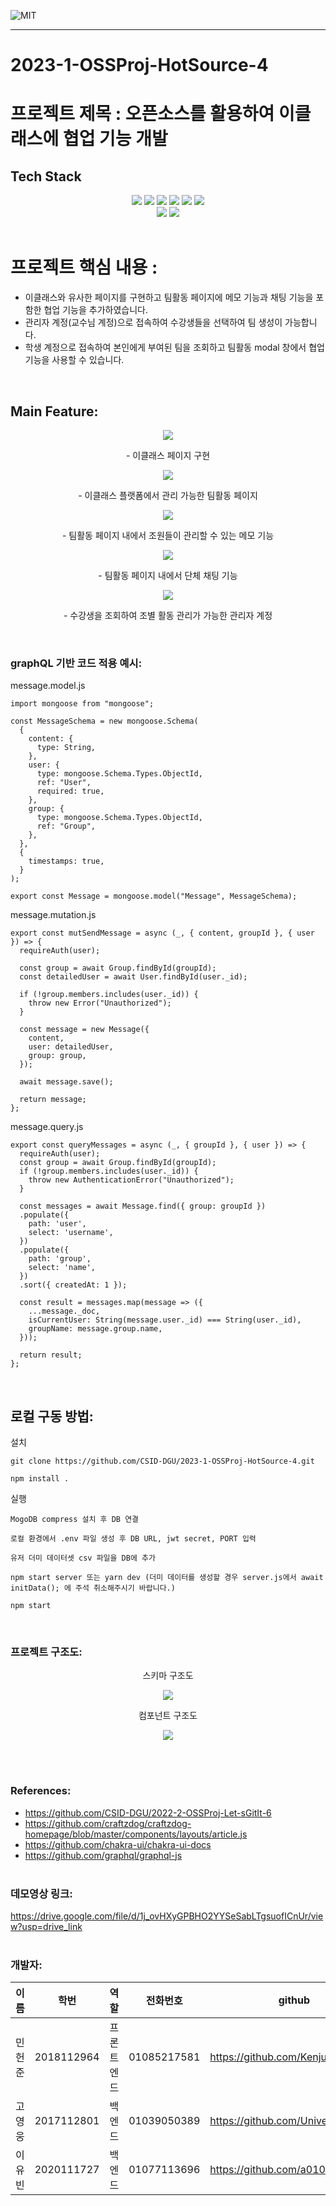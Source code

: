 <img alt="MIT" src ="https://img.shields.io/badge/license-MIT-salmon">  <img alt="" src ="https://img.shields.io/badge/IDE-VSCode-indianred"> <img alt="" src ="https://img.shields.io/badge/OS-ubuntu-coral"><br>

---
# 2023-1-OSSProj-HotSource-4

# 프로젝트 제목 : 오픈소스를 활용하여 이클래스에 협업 기능 개발



## Tech Stack
<div align=center>
  
  <img src="https://img.shields.io/badge/javascript-F7DF1E?style=for-the-badge&logo=javascript&logoColor=black">
  <img src="https://img.shields.io/badge/Node.js-339933?style=for-the-badge&logo=Node.js&logoColor=white">
  <img src="https://img.shields.io/badge/React-61DAFB?style=for-the-badge&logo=React&logoColor=black">
  <img src="https://img.shields.io/badge/ChakraUI-319795?style=for-the-badge&logo=chakra-ui&logoColor=white">

  <img src="https://img.shields.io/badge/Apollo-311C87?style=for-the-badge&logo=Apollo-GraphQL&logoColor=white">
<img src="https://img.shields.io/badge/GraphQL-E434AA?style=for-the-badge&logo=GraphQL&logoColor=white">

  <br>
    <img src="https://img.shields.io/badge/git-F05032?style=for-the-badge&logo=git&logoColor=white">
  <img src="https://img.shields.io/badge/github-181717?style=for-the-badge&logo=github&logoColor=white">
</div>




<br>

# 프로젝트 핵심 내용 : 
- 이클래스와 유사한 페이지를 구현하고 팀활동 페이지에 메모 기능과 채팅 기능을 포함한 협업 기능을 추가하였습니다.
- 관리자 계정(교수님 계정)으로 접속하여 수강생들을 선택하여 팀 생성이 가능합니다.
- 학생 계정으로 접속하여 본인에게 부여된 팀을 조회하고 팀활동 modal 창에서 협업 기능을 사용할 수 있습니다.


<br>


## Main Feature:

<p align="center">
  <img src="https://github.com/CSID-DGU/2023-1-OSSProj-HotSource-4/assets/102755472/630de4fb-7f47-4362-9077-b97fb15ffb0b">
</p>
<p align="center">
- 이클래스 페이지 구현
<p align="center">
  <img src="https://github.com/CSID-DGU/2023-1-OSSProj-HotSource-4/assets/102755472/aa20d546-d1bd-40ae-82fe-5fb9569660a6">
</p>
<p align="center">
- 이클래스 플랫폼에서 관리 가능한 팀활동 페이지 
<p align="center">
  <img src="https://github.com/CSID-DGU/2023-1-OSSProj-HotSource-4/assets/102755472/a23623df-f3de-4bf4-b6b9-968cc9987b8b">
</p>
<p align="center">
- 팀활동 페이지 내에서 조원들이 관리할 수 있는 메모 기능
<p align="center">
  <img src="https://github.com/CSID-DGU/2023-1-OSSProj-HotSource-4/assets/102755472/7a89c6fa-ae01-4d8d-91d2-905988c12214">
</p>
<p align="center">
- 팀활동 페이지 내에서 단체 채팅 기능
<p align="center">
  <img src="https://github.com/CSID-DGU/2023-1-OSSProj-HotSource-4/assets/102755472/bc474cad-bf8b-43bd-859d-76ab556a06ee">
</p>
<p align="center">
- 수강생을 조회하여 조별 활동 관리가 가능한 관리자 계정 
</p>
<br>


### graphQL 기반 코드 적용 예시:
message.model.js
```
import mongoose from "mongoose";

const MessageSchema = new mongoose.Schema(
  {
    content: {
      type: String,
    },
    user: {
      type: mongoose.Schema.Types.ObjectId,
      ref: "User",
      required: true,
    },
    group: {
      type: mongoose.Schema.Types.ObjectId,
      ref: "Group",
    },
  },
  {
    timestamps: true,
  }
);

export const Message = mongoose.model("Message", MessageSchema);

```
message.mutation.js
```
export const mutSendMessage = async (_, { content, groupId }, { user }) => {
  requireAuth(user);

  const group = await Group.findById(groupId);
  const detailedUser = await User.findById(user._id);

  if (!group.members.includes(user._id)) {
    throw new Error("Unauthorized");
  }

  const message = new Message({
    content,
    user: detailedUser,
    group: group, 
  });

  await message.save();

  return message;
};

```
message.query.js
```
export const queryMessages = async (_, { groupId }, { user }) => {
  requireAuth(user);
  const group = await Group.findById(groupId);
  if (!group.members.includes(user._id)) {
    throw new AuthenticationError("Unauthorized");
  }
  
  const messages = await Message.find({ group: groupId })
  .populate({
    path: 'user',
    select: 'username',
  })
  .populate({
    path: 'group',
    select: 'name',
  })
  .sort({ createdAt: 1 });

  const result = messages.map(message => ({
    ...message._doc,
    isCurrentUser: String(message.user._id) === String(user._id),
    groupName: message.group.name,
  }));

  return result;
};

```

<br>

 ## 로컬 구동 방법:
 설치

 ```
git clone https://github.com/CSID-DGU/2023-1-OSSProj-HotSource-4.git

npm install .
```
실행
```
MogoDB compress 설치 후 DB 연결

로컬 환경에서 .env 파일 생성 후 DB URL, jwt secret, PORT 입력

유저 더미 데이터셋 csv 파일을 DB에 추가

npm start server 또는 yarn dev (더미 데이터를 생성할 경우 server.js에서 await initData(); 에 주석 취소해주시기 바랍니다.)

npm start
```
<br>

### 프로젝트 구조도:

<p align="center">
스키마 구조도
<p align="center">
  <img src="https://github.com/CSID-DGU/2023-1-OSSProj-HotSource-4/assets/102755472/77df13a0-8ad4-4878-81fd-5706e11dbb5c">
</p>
<p align="center">
컴포넌트 구조도
<p align="center">
  <img src="https://github.com/CSID-DGU/2023-1-OSSProj-HotSource-4/assets/102755472/5e190c4a-0570-47f1-89ae-8a8d407231c2">
</p>

<br><br>
### References:
- https://github.com/CSID-DGU/2022-2-OSSProj-Let-sGitIt-6
- https://github.com/craftzdog/craftzdog-homepage/blob/master/components/layouts/article.js
- https://github.com/chakra-ui/chakra-ui-docs
- https://github.com/graphql/graphql-js
<br><br>
### 데모영상 링크:
https://drive.google.com/file/d/1j_ovHXyGPBHO2YYSeSabLTgsuofICnUr/view?usp=drive_link
<br><br>

### 개발자:
|이름|학번|역할|전화번호|github|email|
|------|---|---|---|---|---|
|민헌준|2018112964|프론트엔드|01085217581|https://github.com/Kenjunn0|tamunavollt1@gmail.com|
|고영웅|2017112801|백엔드|01039050389|https://github.com/UniverseDolphin|mentist9803@naver.com|
|이유빈|2020111727|백엔드|01077113696|https://github.com/a0100019|dldbqls0019@naver.com|
